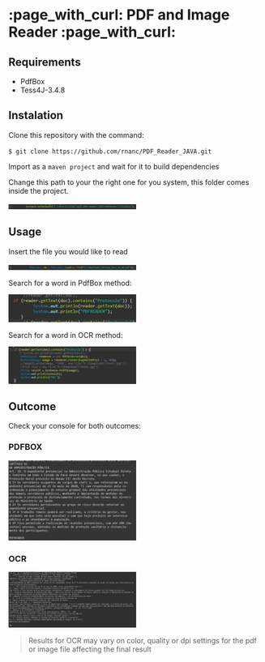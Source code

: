 <h1>:page_with_curl: PDF and Image Reader :page_with_curl: </h1>

## Requirements
- PdfBox
- Tess4J-3.4.8

## Instalation

Clone this repository with the command:

`$ git clone https://github.com/rnanc/PDF_Reader_JAVA.git`

Import as a `maven project` and wait for it to build dependencies

Change this path to your the right one for you system, this folder comes inside the project.

<img src="assets/path-demo.jpg" width="50%">

## Usage

Insert the file you would like to read

<img src="assets/file-demo.jpg" width="50%">

Search for a word in PdfBox method:

<img src="assets/pdf-box.jpg" width="50%">

Search for a word in OCR method:

<img src="assets/orc-demo.jpg" width="50%">

## Outcome

Check your console for both outcomes:

### PDFBOX

<img src="assets/pdfoutcome.jpg" width="50%">

### OCR

<img src="assets/ocr-outcome.jpg" width="50%">

> Results for OCR may vary on color, quality or dpi settings for the pdf or image file affecting the final result